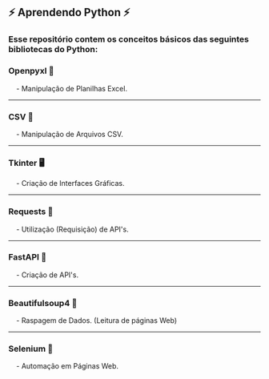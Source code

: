 ## ⚡ Aprendendo Python ⚡
<div>
  <h3>Esse repositório contem os conceitos básicos das seguintes bibliotecas do Python:</h3>
  <div>
    <h3>Openpyxl 📗</h3>
    <p>&nbsp;&nbsp;&nbsp; - Manipulação de Planilhas Excel.</p>
  </div>
  <hr/>
  <div>
    <h3>CSV 📙</h3>
    <p>&nbsp;&nbsp;&nbsp; - Manipulação de Arquivos CSV.</p>
  </div> 
  <hr/>
  <div>
    <h3>Tkinter 🖥</h3>
    <p>&nbsp;&nbsp;&nbsp; - Criação de Interfaces Gráficas.</p>
  </div>
  <hr/>
   <div>
    <h3>Requests 🛬</h3>
    <p>&nbsp;&nbsp;&nbsp; - Utilização (Requisição) de API's.</p>
  </div>
  <hr/>
   <div>
    <h3>FastAPI 🚀</h3>
    <p>&nbsp;&nbsp;&nbsp; - Criação de API's.</p>
  </div>
  <hr/>
   <div>
    <h3>Beautifulsoup4 🍲</h3>
    <p>&nbsp;&nbsp;&nbsp; - Raspagem de Dados. (Leitura de páginas Web)</p>
  </div>
  <hr/>
  <div>
    <h3>Selenium 🤖</h3>
    <p>&nbsp;&nbsp;&nbsp; - Automação em Páginas Web.</p>
  </div>   
</div>
